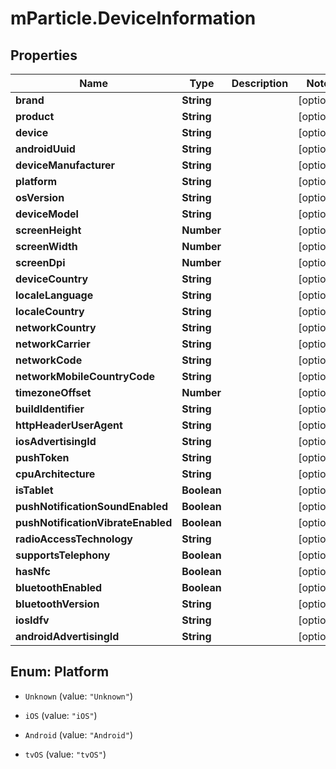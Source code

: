 # mParticle.DeviceInformation

## Properties
Name | Type | Description | Notes
------------ | ------------- | ------------- | -------------
**brand** | **String** |  | [optional]
**product** | **String** |  | [optional]
**device** | **String** |  | [optional]
**androidUuid** | **String** |  | [optional]
**deviceManufacturer** | **String** |  | [optional]
**platform** | **String** |  | [optional]
**osVersion** | **String** |  | [optional]
**deviceModel** | **String** |  | [optional]
**screenHeight** | **Number** |  | [optional]
**screenWidth** | **Number** |  | [optional]
**screenDpi** | **Number** |  | [optional]
**deviceCountry** | **String** |  | [optional]
**localeLanguage** | **String** |  | [optional]
**localeCountry** | **String** |  | [optional]
**networkCountry** | **String** |  | [optional]
**networkCarrier** | **String** |  | [optional]
**networkCode** | **String** |  | [optional]
**networkMobileCountryCode** | **String** |  | [optional]
**timezoneOffset** | **Number** |  | [optional]
**buildIdentifier** | **String** |  | [optional]
**httpHeaderUserAgent** | **String** |  | [optional]
**iosAdvertisingId** | **String** |  | [optional]
**pushToken** | **String** |  | [optional]
**cpuArchitecture** | **String** |  | [optional]
**isTablet** | **Boolean** |  | [optional]
**pushNotificationSoundEnabled** | **Boolean** |  | [optional]
**pushNotificationVibrateEnabled** | **Boolean** |  | [optional]
**radioAccessTechnology** | **String** |  | [optional]
**supportsTelephony** | **Boolean** |  | [optional]
**hasNfc** | **Boolean** |  | [optional]
**bluetoothEnabled** | **Boolean** |  | [optional]
**bluetoothVersion** | **String** |  | [optional]
**iosIdfv** | **String** |  | [optional]
**androidAdvertisingId** | **String** |  | [optional]


<a name="Platform"></a>
## Enum: Platform


* `Unknown` (value: `"Unknown"`)

* `iOS` (value: `"iOS"`)

* `Android` (value: `"Android"`)

* `tvOS` (value: `"tvOS"`)




